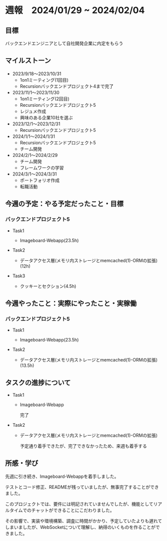 # 週報　2024/01/29 ~ 2024/02/04

## 目標
バックエンドエンジニアとして自社開発企業に内定をもらう

## マイルストーン
- 2023/9/18〜2023/10/31
    - 1on1ミーティング(1回目)
    - Recursionバックエンドプロジェクト4まで完了
- 2023/11/1〜2023/11/30
    - 1on1ミーティング(2回目)
    - Recursionバックエンドプロジェクト5
    - レジュメ作成
    - 興味のある企業10社を選ぶ
- 2023/12/1〜2023/12/31
    - Recursionバックエンドプロジェクト5
- 2024/1/1〜2024/1/31
    - Recursionバックエンドプロジェクト5
    - チーム開発
- 2024/2/1〜2024/2/29
    - チーム開発
    - フレームワークの学習
- 2024/3/1〜2024/3/31
    - ポートフォリオ作成
    - 転職活動

## 今週の予定：やる予定だったこと・目標
### バックエンドプロジェクト5
- Task1
    - Imageboard-Webapp(23.5h)

- Task2
    - データアクセス層(メモリ内ストレージとmemcached(1)-ORMの拡張)(12h)

- Task3
    - クッキーとセクション(4.5h)

## 今週やったこと：実際にやったこと・実稼働
### バックエンドプロジェクト5
- Task1
    - Imageboard-Webapp(23.5h)

- Task2
    - データアクセス層(メモリ内ストレージとmemcached(1)-ORMの拡張)(13.5h)

## タスクの進捗について
- Task1
    - Imageboard-Webapp

        完了

- Task2
    - データアクセス層(メモリ内ストレージとmemcached(1)-ORMの拡張)

        予定通り着手できたが、完了できなかったため、来週も着手する

## 所感・学び
先週に引き続き、Imageboard-Webappを着手しました。

テストとコード修正、READMEが残っていましたが、無事完了することができました。

このプロジェクトでは、要件には明記されていませんでしたが、機能としてリアルタイムでのチャットができることにこだわりました。

その影響で、実装や環境構築、調査に時間がかかり、予定していたよりも遅れてしまいましたが、WebSocketについて理解し、納得のいくものを作ることができました。
